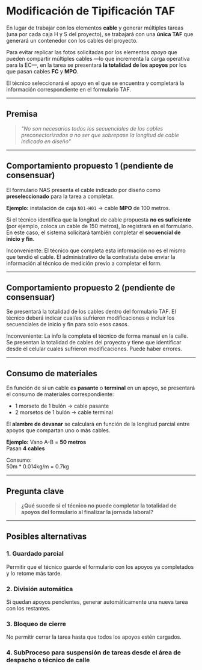 # Modificación de Tipificación TAF

En lugar de trabajar con los elementos **cable** y generar múltiples tareas (una por cada caja H y S del proyecto), se trabajará con una **única TAF** que generará un contenedor con los cables del proyecto.  

Para evitar replicar las fotos solicitadas por los elementos *apoyo* que pueden compartir múltiples cables —lo que incrementa la carga operativa para la EC—, en la tarea se presentará **la totalidad de los apoyos** por los que pasan cables **FC** y **MPO**.

El técnico seleccionará el apoyo en el que se encuentra y completará la información correspondiente en el formulario TAF.

---

## Premisa

> *"No son necesarios todos los secuenciales de los cables preconectorizados a no ser que sobrepase la longitud de cable indicada en diseño"*

---

## Comportamiento propuesto 1 (pendiente de consensuar)

El formulario NAS presenta el cable indicado por diseño como **preseleccionado** para la tarea a completar.  

**Ejemplo:** instalación de caja `N01-H01` → cable **MPO** de 100 metros.  

Si el técnico identifica que la longitud de cable propuesta **no es suficiente** (por ejemplo, coloca un cable de 150 metros), lo registrará en el formulario.  
En este caso, el sistema solicitará también completar el **secuencial de inicio y fin**.

Inconveniente: El técnico que completa esta información no es el mismo que tendió el cable. El administrativo de la contratista debe enviar la información al técnico de medición previo a completar el form.

---

## Comportamiento propuesto 2 (pendiente de consensuar)

Se presentará la totalidad de los cables dentro del formulario TAF. El técnico deberá indicar cual/es sufrieron modificaciones e incluir los secuenciales de inicio y fin para solo esos casos.  

Inconveniente: La info la completa el técnico de forma manual en la calle. Se presentan la totalidad de cables del proyecto y tiene que identificar desde el celular cuales sufrieron modificaciones. Puede haber errores.

---

## Consumo de materiales

En función de si un cable es **pasante** o **terminal** en un apoyo, se presentará el consumo de materiales correspondiente:

- 1 morseto de 1 bulón → cable pasante  
- 2 morsetos de 1 bulón → cable terminal  

El **alambre de devanar** se calculará en función de la longitud parcial entre apoyos que compartan uno o más cables.

**Ejemplo:**
Vano A-B = **50 metros**  
Pasan **4 cables**  

Consumo:  
50m * 0.014kg/m = 0.7kg

---

## Pregunta clave

> **¿Qué sucede si el técnico no puede completar la totalidad de apoyos del formulario al finalizar la jornada laboral?**

---

## Posibles alternativas

### 1. Guardado parcial
Permitir que el técnico guarde el formulario con los apoyos ya completados y lo retome más tarde.

### 2. División automática
Si quedan apoyos pendientes, generar automáticamente una nueva tarea con los restantes.

### 3. Bloqueo de cierre
No permitir cerrar la tarea hasta que todos los apoyos estén cargados.

### 4. SubProceso para suspensión de tareas desde el área de despacho o técnico de calle

